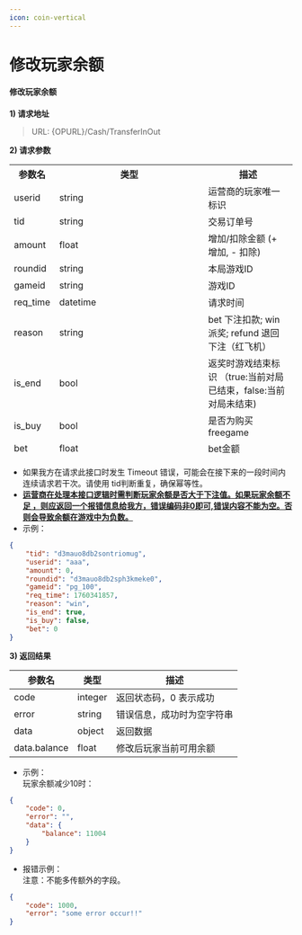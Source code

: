 ```yaml
---
icon: coin-vertical
---
```


# 修改玩家余额

#### 修改玩家余额 <a href="#h3-u4feeu6539u73a9u5bb6u4f59u989d" id="h3-u4feeu6539u73a9u5bb6u4f59u989d"></a>

**1) 请求地址**

> URL: {OPURL}/Cash/TransferInOut

**2) 请求参数**

<table><thead><tr><th>参数名</th><th width="249">类型</th><th>描述</th></tr><tr><td>userid</td><td>string</td><td>运营商的玩家唯一标识</td></tr><tr><td>tid</td><td>string</td><td>交易订单号</td></tr><tr><td>amount</td><td>float</td><td>增加/扣除金额 (+ 增加, - 扣除)</td></tr><tr><td>roundid</td><td>string</td><td>本局游戏ID</td></tr><tr><td>gameid</td><td>string</td><td>游戏ID</td></tr><tr><td>req_time</td><td>datetime</td><td>请求时间</td></tr><tr><td>reason</td><td>string</td><td>bet 下注扣款; win 派奖; refund 退回下注（红飞机）</td></tr><tr><td>is_end</td><td>bool</td><td>返奖时游戏结束标识 （true:当前对局已结束，false:当前对局未结束)</td></tr><tr><td>is_buy</td><td>bool</td><td>是否为购买freegame</td></tr><tr><td>bet</td><td>float</td><td>bet金额</td></tr></tbody></table>

* 如果我方在请求此接口时发生 Timeout 错误，可能会在接下来的一段时间内连续请求若干次。请使用 tid判断重复，确保幂等性。
* **<u>运营商在处理本接口逻辑时需判断玩家余额是否大于下注值。如果玩家余额不足 ，则应返回一个报错信息给我方，错误编码非0即可,错误内容不能为空。否则会导致余额在游戏中为负数。</u>**
* 示例：

```json
{
    "tid": "d3mauo8db2sontriomug",
    "userid": "aaa",
    "amount": 0,
    "roundid": "d3mauo8db2sph3kmeke0",
    "gameid": "pg_100",
    "req_time": 1760341857,
    "reason": "win",
    "is_end": true,
    "is_buy": false,
    "bet": 0
}
```

**3) 返回结果**

| 参数名          | 类型      | 描述            |
| ------------ | ------- | ------------- |
| code         | integer | 返回状态码，0 表示成功  |
| error        | string  | 错误信息，成功时为空字符串 |
| data         | object  | 返回数据          |
| data.balance | float   | 修改后玩家当前可用余额   |

* 示例：\
  玩家余额减少10时：

```json
{
    "code": 0,
    "error": "",
    "data": {
        "balance": 11004
    }
}
```

* 报错示例：\
  注意：不能多传额外的字段。

```json
{
    "code": 1000,
    "error": "some error occur!!"
}
```
